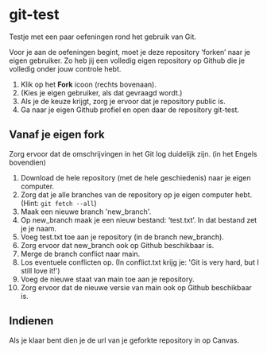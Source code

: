# git-test

Testje met een paar oefeningen rond het gebruik van Git.

Voor je aan de oefeningen begint, moet je deze repository ‘forken’ naar je eigen gebruiker. Zo heb jij een volledig eigen repository op Github die je volledig onder jouw controle hebt.

1. Klik op het **Fork** icoon (rechts bovenaan).
2. (Kies je eigen gebruiker, als dat gevraagd wordt.)
3. Als je de keuze krijgt, zorg je ervoor dat je repository public is.
4. Ga naar je eigen Github profiel en open daar de repository git-test.

## Vanaf je eigen fork

Zorg ervoor dat de omschrijvingen in het Git log duidelijk zijn. (in het Engels bovendien)

1. Download de hele repository (met de hele geschiedenis) naar je eigen computer.
2. Zorg dat je alle branches van de repository op je eigen computer hebt. (Hint: `git fetch --all`)
3. Maak een nieuwe branch 'new_branch'.
4. Op new_branch maak je een nieuw bestand: ‘test.txt’. In dat bestand zet je je naam.
5. Voeg test.txt toe aan je repository (in de branch new_branch).
6. Zorg ervoor dat new_branch ook op Github beschikbaar is.
7. Merge de branch conflict naar main.
8. Los eventuele conflicten op. (In conflict.txt krijg je: 'Git is very hard, but I still love it!')
9. Voeg de nieuwe staat van main toe aan je repository.
10. Zorg ervoor dat de nieuwe versie van main ook op Github beschikbaar is.

## Indienen

Als je klaar bent dien je de url van je geforkte repository in op Canvas.
